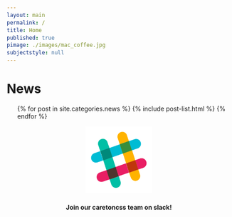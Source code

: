 ```yaml
---
layout: main
permalink: /
title: Home
published: true
pimage: ./images/mac_coffee.jpg
subjectstyle: null
---
```

<div class="content-wrap">
	<div class='feed'>
		<h1 class='skinny-underline'>News</h1>
		<div class="tiles">
		<ul class="dash-list">
			{% for post in site.categories.news %}
				{% include post-list.html %}
			{% endfor %}
		</ul>
		</div>
    </div>
    <div class='side-content' style="text-align:center;">
        <a href="https://carletoncss.slack.com/messages/announcements/" target="_blank">
    		<img src="./images/Slack-528.png" alt="Slack" height="150" width="150">
        </a>
        <h4>Join our caretoncss team on slack!</h4>
    </div>
</div>
